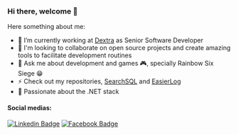 ### Hi there, welcome 👋

<!--
**fernando-goncalves92/fernando-goncalves92** is a ✨ _special_ ✨ repository because its `README.md` (this file) appears on your GitHub profile.
-->

Here something about me:

- 🔭 I’m currently working at [Dextra](https://www.dextra.com.br/) as Senior Software Developer
- 👯 I'm looking to collaborate on open source projects and create amazing tools to facilitate development routines
- 💬 Ask me about development and games 🎮, specially Rainbow Six Siege 😁
- ⚡ Check out my repositories, [SearchSQL](https://github.com/fernando-goncalves92/SearchSQL) and [EasierLog](https://github.com/fernando-goncalves92/Easierlog)
- 💜 Passionate about the .NET stack 

#### Social medias:
[![Linkedin Badge](https://img.shields.io/badge/-LinkedIn-blue?style=flat-square&logo=Linkedin&logoColor=white&link=https://www.linkedin.com/in/fhgm/)](https://www.linkedin.com/in/fhgm/)
[![Facebook Badge](https://img.shields.io/badge/-Facebook-blue?style=flat-square&labelColor=blue&logo=facebook&logoColor=white&link=https://www.facebook.com/fernando.henrique.1000469/)](https://www.facebook.com/fernando.henrique.1000469/)
